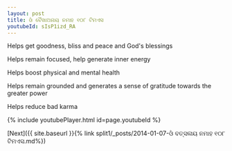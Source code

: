 ```yaml
---
layout: post
title: ଓଁ ବୈଖାଅନାୟ ନମାହ ୧୦୮ ଟିମଏସ
youtubeId: sIsP1izd_RA
---
```

 
 
Helps get goodness, bliss and peace and God's blessings
 
Helps remain focused, help generate inner energy 
 
Helps boost physical and mental health 
 
Helps remain grounded and generates a sense of gratitude towards the greater power 
 
Helps reduce bad karma
 
 
 
 


{% include youtubePlayer.html id=page.youtubeId %}
 
[Next]({{ site.baseurl }}{% link  split1/_posts/2014-01-07-ଓଁ ବତ୍ସଳାୟ ନମାହ ୧୦୮ ଟିମଏସ.md%})
 
